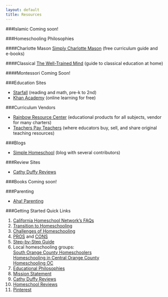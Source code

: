 ```yaml
---
layout: default
title: Resources
---
```


###Islamic
Coming soon!

###Homeschooling Philosophies

####Charlotte Mason
[Simply Charlotte Mason](http://simplycharlottemason.com) (free curriculum guide and e-books)

####Classical
[The Well-Trained Mind](http://www.welltrainedmind.com) (guide to classical education at home)

####Montessori
Coming Soon!


###Education Sites
* [Starfall](www.starfall.com) (reading and math, pre-k to 2nd)
* [Khan Academy](https://www.khanacademy.org) (online learning for free)

###Curriculum Vendors
* [Rainbow Resource Center](https://www.rainbowresource.com) (educational products for all subjects, vendor for many charters)
* [Teachers Pay Teachers](http://www.teacherspayteachers.com) (where educators buy, sell, and share original teaching resources)

###Blogs
* [Simple Homeschool](http://simplehomeschool.net) (blog with several contributors)

###Review Sites
* [Cathy Duffy Reviews](http://cathyduffyreviews.com)

###Books
Coming soon!

###Parenting
* [Aha! Parenting](http://www.ahaparenting.com)

###Getting Started Quick Links

1. [California Homeschool Network’s FAQs](http://www.californiahomeschool.net/howTo/faq.htm )
2. [Transition to Homeschooling](http://blog.babygizmo.com/2014/03/10-things-homeschooling-mom-miss-traditional-school/)
3. [Challenges of Homeschooling](http://blog.babygizmo.com/2014/05/top-six-challenges-homeschooling/)
4. [PROS](http://www.weirdunsocializedhomeschoolers.com/homeschooling-pros-and-cons-part-2/#content) and [CONS](http://www.weirdunsocializedhomeschoolers.com/homeschooling-pros-and-cons/#content)
5. [Step-by-Step Guide](http://californiahomeschool.net/howTo/pdf/CHNJTF2012_13.pdf)
6. Local homeschooling groups:  
     [South Orange County Homeschoolers](https://groups.yahoo.com/neo/groups/SOC_homeschoolers/info)  
     [Homeschooling in Central Orange County](https://groups.yahoo.com/neo/groups/HomeschoolingCOC/info)  
     [Homeschooling OC](https://www.facebook.com/groups/145331013676/)  
7. [Educational Philosophies](http://simplehomeschool.net/educational-philosophies-defined-part-i/)
8. [Mission Statement](http://www.mariannesunderland.com/2013/04/why-homeschool-how-to-make-a-homeschool-mission-statement/)
9. [Cathy Duffy Reviews](http://cathyduffyreviews.com)
10. [Homeschool Reviews](http://www.homeschoolreviews.com)
11. [Pinterest](http://www.pinterest.com/search/pins/?q=homeschool%20room)
